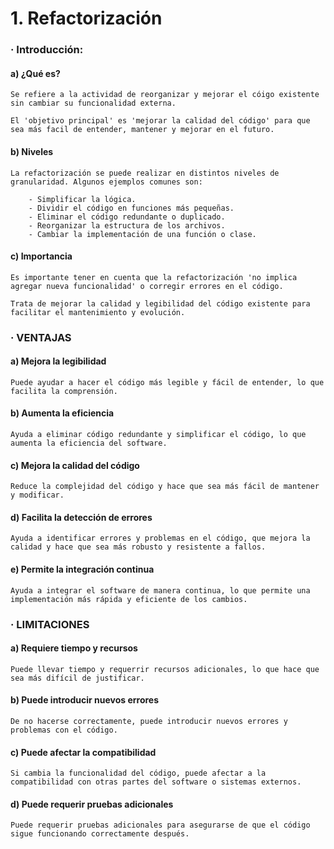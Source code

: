 # 1. Refactorización




### · Introducción:

#### a) ¿Qué es?
```Shell    
Se refiere a la actividad de reorganizar y mejorar el cóigo existente sin cambiar su funcionalidad externa.

El 'objetivo principal' es 'mejorar la calidad del código' para que sea más facil de entender, mantener y mejorar en el futuro.
```
#### b) Niveles
```Shell
La refactorización se puede realizar en distintos niveles de granularidad. Algunos ejemplos comunes son:

    - Simplificar la lógica. 
    - Dividir el código en funciones más pequeñas.
    - Eliminar el código redundante o duplicado.
    - Reorganizar la estructura de los archivos.
    - Cambiar la implementación de una función o clase.
```
#### c) Importancia
```Shell
Es importante tener en cuenta que la refactorización 'no implica agregar nueva funcionalidad' o corregir errores en el código.

Trata de mejorar la calidad y legibilidad del código existente para facilitar el mantenimiento y evolución.
```




### · VENTAJAS

#### a) Mejora la legibilidad
```Shell
Puede ayudar a hacer el código más legible y fácil de entender, lo que facilita la comprensión.
```
#### b) Aumenta la eficiencia
```Shell
Ayuda a eliminar código redundante y simplificar el código, lo que aumenta la eficiencia del software.
```
#### c) Mejora la calidad del código
```Shell
Reduce la complejidad del código y hace que sea más fácil de mantener y modificar.
```
#### d) Facilita la detección de errores
```Shell
Ayuda a identificar errores y problemas en el código, que mejora la calidad y hace que sea más robusto y resistente a fallos.
```
#### e) Permite la integración continua
```Shell
Ayuda a integrar el software de manera continua, lo que permite una implementación más rápida y eficiente de los cambios.
```



### · LIMITACIONES

#### a) Requiere tiempo y recursos
```Shell
Puede llevar tiempo y requerrir recursos adicionales, lo que hace que sea más difícil de justificar.
```
#### b) Puede introducir nuevos errores
```Shell
De no hacerse correctamente, puede introducir nuevos errores y problemas con el código.
```
#### c) Puede afectar la compatibilidad
```Shell
Si cambia la funcionalidad del código, puede afectar a la compatibilidad con otras partes del software o sistemas externos.
```
#### d) Puede requerir pruebas adicionales
```Shell
Puede requerir pruebas adicionales para asegurarse de que el código sigue funcionando correctamente después.
```
